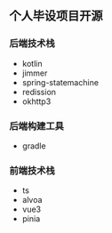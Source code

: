 ## 个人毕设项目开源
### 后端技术栈
* kotlin
* jimmer
* spring-statemachine
* redission
* okhttp3
### 后端构建工具
* gradle
### 前端技术栈
* ts
* alvoa
* vue3
* pinia
